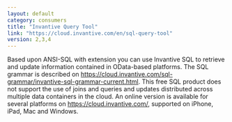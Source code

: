 ```yaml
---
layout: default
category: consumers
title: "Invantive Query Tool"
link: "https://cloud.invantive.com/en/sql-query-tool"
version: 2,3,4
---
```

Based upon ANSI-SQL with extension you can use Invantive SQL to retrieve and update information contained in OData-based platforms. The SQL grammar is described on https://cloud.invantive.com/sql-grammar/invantive-sql-grammar-current.html. This free SQL product does not support the use of joins and queries and updates distributed across multiple data containers in the cloud. An online version is available for several platforms on https://cloud.invantive.com/, supported on iPhone, iPad, Mac and Windows.
